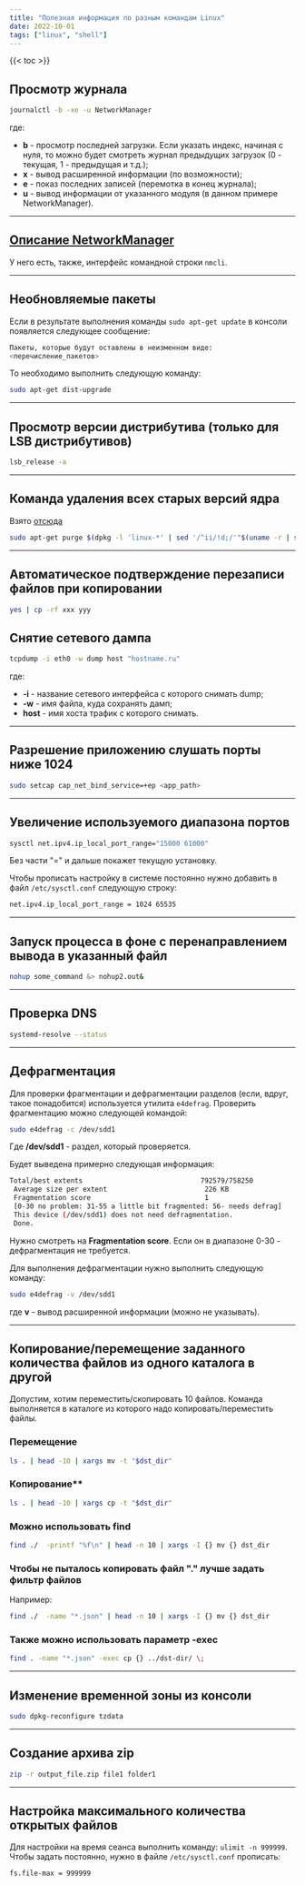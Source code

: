 ```yaml
---
title: "Полезная информация по разным командам Linux"
date: 2022-10-01
tags: ["linux", "shell"]
---
```


{{< toc >}}

## Просмотр журнала

```bash
journalctl -b -xe -u NetworkManager
```

где:

* **b** - просмотр последней загрузки. Если указать индекс, начиная с нуля, то можно будет смотреть журнал предыдущих загрузок (0 - текущая, 1 - предыдущая и т.д.);
* **x** - вывод расширенной информации (по возможности);
* **e** - показ последних записей (перемотка в конец журнала);
* **u** - вывод информации от указанного модуля (в данном примере NetworkManager).

---

## [Описание NetworkManager](https://help.ubuntu.com/community/NetworkManager)

У него есть, также, интерфейс командной строки `nmcli`.

---

## Необновляемые пакеты

Если в результате выполнения команды `sudo apt-get update` в консоли появляется следующее сообщение:

```bash
Пакеты, которые будут оставлены в неизменном виде:
<перечисление_пакетов>
```

То необходимо выполнить следующую команду:

```bash
sudo apt-get dist-upgrade
```

---

## Просмотр версии дистрибутива (только для LSB дистрибутивов)

```bash
lsb_release -a
```

---

## Команда удаления всех старых версий ядра

Взято [отсюда](http://http://vasilisc.com/upgrade-ubuntu-15-04)

```bash
sudo apt-get purge $(dpkg -l 'linux-*' | sed '/^ii/!d;/'"$(uname -r | sed "s/\(.*\)-\([^0-9]\+\)/\1/")"'/d;s/^[^ ]* [^ ]* \([^ ]*\).*/\1/;/[0-9]/!d' | head -n -1) --assume-yes
```

---

## Автоматическое подтверждение перезаписи файлов при копировании

```bash
yes | cp -rf xxx yyy
```

## Снятие сетевого дампа

```bash
tcpdump -i eth0 -w dump host "hostname.ru"
```

где:

* **-i** - название сетевого интерфейса с которого снимать dump;
* **-w** - имя файла, куда сохранять дамп;
* **host** - имя хоста трафик с которого снимать.

---

## Разрешение приложению слушать порты ниже 1024

```bash
sudo setcap cap_net_bind_service=+ep <app_path>
```

---

## Увеличение используемого диапазона портов

```bash
sysctl net.ipv4.ip_local_port_range="15000 61000"
```

Без части "=" и дальше покажет текущую установку.

Чтобы прописать настройку в системе постоянно нужно добавить в файл `/etc/sysctl.conf` следующую строку:

```bash
net.ipv4.ip_local_port_range = 1024 65535
```

---

## Запуск процесса в фоне с перенаправлением вывода в указанный файл

```bash
nohup some_command &> nohup2.out&
```

---

## Проверка DNS

```bash
systemd-resolve --status
```

---

## Дефрагментация

Для проверки фрагментации и дефрагментации разделов (если, вдруг, такое понадобится) используется утилита `e4defrag`.
Проверить фрагментацию можно следующей командой:

```bash
sudo e4defrag -c /dev/sdd1
```

Где **/dev/sdd1** - раздел, который проверяется.

Будет выведена примерно следующая информация:

```bash
Total/best extents                             792579/758250
 Average size per extent                        226 KB
 Fragmentation score                            1
 [0-30 no problem: 31-55 a little bit fragmented: 56- needs defrag]
 This device (/dev/sdd1) does not need defragmentation.
 Done.
```

Нужно смотреть на **Fragmentation score**. Если он в диапазоне 0-30 - дефрагментация не требуется.

Для выполнения дефрагментации нужно выполнить следующую команду:

```bash
sudo e4defrag -v /dev/sdd1
```

где **v** - вывод расширенной информации (можно не указывать).

---

## Копирование/перемещение заданного количества файлов из одного каталога в другой

Допустим, хотим переместить/скопировать 10 файлов. Команда выполняется в каталоге из которого надо копировать/переместить файлы.

### Перемещение

```bash
ls . | head -10 | xargs mv -t "$dst_dir"
```

### Копирование**

```bash
ls . | head -10 | xargs cp -t "$dst_dir"
```

### Можно использовать find

```bash
find ./  -printf "%f\n" | head -n 10 | xargs -I {} mv {} dst_dir
```

### Чтобы не пыталось копировать файл "." лучше задать фильтр файлов

Например:

```bash
find ./  -name "*.json" | head -n 10 | xargs -I {} mv {} dst_dir
```

### Также можно использовать параметр -exec

```bash
find . -name "*.json" -exec cp {} ../dst-dir/ \;
```

---

## Изменение временной зоны из консоли

```bash
sudo dpkg-reconfigure tzdata
```

---

## Создание архива zip

```bash
zip -r output_file.zip file1 folder1
```

---

## Настройка максимального количества открытых файлов

Для настройки на время сеанса выполнить команду: `ulimit -n 999999`.
Чтобы задать постоянно, нужно в файле `/etc/sysctl.conf` прописать:

```bash
fs.file-max = 999999
```
